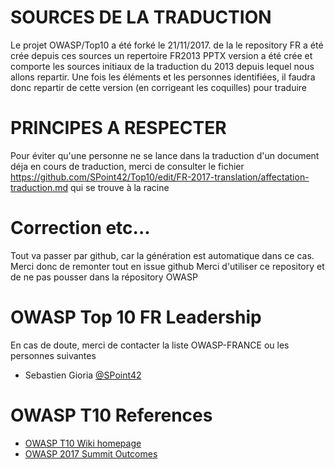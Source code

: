 # SOURCES DE LA TRADUCTION 
Le projet OWASP/Top10 a été forké le 21/11/2017. de la le repository FR a été crée depuis ces sources
un repertoire FR2013 PPTX version a été crée et comporte les sources initiaux de la traduction du 2013 depuis lequel nous allons repartir.
Une fois les éléments et les personnes identifiées, il faudra donc repartir de cette version (en corrigeant les coquilles) pour traduire 

# PRINCIPES A RESPECTER
Pour éviter qu'une personne ne se lance dans la traduction d'un document déja en cours de traduction, merci de consulter le fichier https://github.com/SPoint42/Top10/edit/FR-2017-translation/affectation-traduction.md qui se trouve à la racine 

# Correction etc...
Tout va passer par github, car la génération est automatique dans ce cas. Merci donc de remonter tout en issue github
Merci d'utiliser ce repository et de ne pas pousser dans la répository OWASP 


# OWASP Top 10 FR Leadership

En cas de doute, merci de contacter la liste OWASP-FRANCE ou les personnes suivantes
* Sebastien Gioria [@SPoint42](https://github.com/Spoint42)

# OWASP T10 References
- [OWASP T10 Wiki homepage](https://www.owasp.org/index.php/Category:OWASP_Top_Ten_Project)
- [OWASP 2017 Summit Outcomes](https://owaspsummit.org/Outcomes/Owasp-Top-10-2017/Owasp-Top-10-2017.html)
